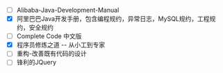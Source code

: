 
- [ ] Alibaba-Java-Development-Manual
- [x] 阿里巴巴Java开发手册，包含编程规约，异常日志，MySQL规约，工程规约，安全规约
- [ ] Complete Code 中文版
- [x] 程序员修炼之道 -- 从小工到专家 
- [ ] 重构-改善既有代码的设计
- [ ] 锋利的JQuery

